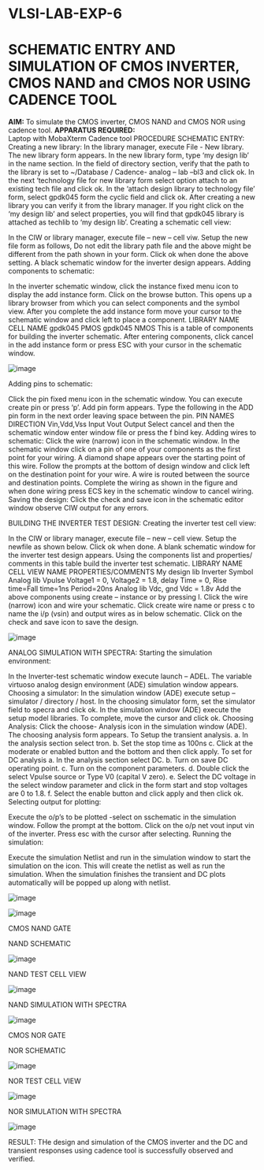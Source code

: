 # VLSI-LAB-EXP-6
# SCHEMATIC ENTRY AND SIMULATION OF CMOS INVERTER, CMOS NAND and CMOS NOR USING CADENCE TOOL

**AIM:** To simulate the CMOS inverter, CMOS NAND and CMOS NOR using cadence tool.
**APPARATUS REQUIRED:**  
Laptop with MobaXterm
Cadence tool
PROCEDURE SCHEMATIC ENTRY: Creating a new library:
In the library manager, execute File - New library. The new library form appears.
In the new library form, type ‘my design lib’ in the name section.
In the field of directory section, verify that the path to the library is set to ~/Database / Cadence- analog – lab –bl3 and click ok.
In the next ‘technology file for new library form select option attach to an existing tech file and click ok.
In the ‘attach design library to technology file’ form, select gpdk045 form the cyclic field and click ok.
After creating a new library you can verify it from the library manager.
If you right click on the ‘my design lib’ and select properties, you will find that gpdk045 library is attached as techlib to ‘my design lib’.
Creating a schematic cell view:

In the CIW or library manager, execute file – new – cell viw.
Setup the new file form as follows, Do not edit the library path file and the above might be different from the path shown in your form.
Click ok when done the above setting. A black schematic window for the inverter design appears.
Adding components to schematic:

In the inverter schematic window, click the instance fixed menu icon to display the add instance form.
Click on the browse button. This opens up a library browser from which you can select components and the symbol view.
After you complete the add instance form move your cursor to the schematic window and click left to place a component. LIBRARY NAME CELL NAME gpdk045 PMOS gpdk045 NMOS
This is a table of components for building the inverter schematic.
After entering components, click cancel in the add instance form or press ESC with your cursor in the schematic window.

![image](https://github.com/Logesh-KS/VLSI-LAB-EXP-6/assets/113246318/a91808f3-7396-4372-b8a7-cd6f16681a3c)


Adding pins to schematic:

Click the pin fixed menu icon in the schematic window. You can execute create pin or press ‘p’.
Add pin form appears. Type the following in the ADD pin form in the next order leaving space between the pin. PIN NAMES DIRECTION Vin,Vdd,Vss Input Vout Output
Select cancel and then the schematic window enter window file or press the f bind key. Adding wires to schematic:
Click the wire (narrow) icon in the schematic window.
In the schematic window click on a pin of one of your components as the first point for your wiring. A diamond shape appears over the starting point of this wire.
Follow the prompts at the bottom of design window and click left on the destination point for your wire. A wire is routed between the source and destination points.
Complete the wiring as shown in the figure and when done wiring press ECS key in the schematic window to cancel wiring.
Saving the design: Click the check and save icon in the schematic editor window observe CIW output for any errors.

BUILDING THE INVERTER TEST DESIGN: Creating the inverter test cell view:

In the CIW or library manager, execute file – new – cell view.
Setup the newfile as shown below.
Click ok when done. A blank schematic window for the inverter test design appears.
Using the components list and properties/ comments in this table build the inverter test schematic. LIBRARY NAME CELL VIEW NAME PROPERTIES/COMMENTS My design lib Inverter Symbol Analog lib Vpulse Voltage1 = 0, Voltage2 = 1.8, delay Time = 0, Rise time=Fall time=1ns Period=20ns Analog lib Vdc, gnd Vdc = 1.8v
Add the above components using create – instance or by pressing I.
Click the wire (narrow) icon and wire your schematic.
Click create wire name or press c to name the i/p (vsin) and output wires as in below schematic.
Click on the check and save icon to save the design.

![image](https://github.com/Logesh-KS/VLSI-LAB-EXP-6/assets/113246318/dbc9f50e-28de-426a-8a16-899267da9ecc)

ANALOG SIMULATION WITH SPECTRA: Starting the simulation environment:

In the Inverter-test schematic window execute launch – ADEL. The variable virtuoso analog design environment (ADE) simulation window appears. Choosing a simulator:
In the simulation window (ADE) execute setup – simulator / directory / host.
In the choosing simulator form, set the simulator field to specra and click ok.
In the simulation window (ADE) execute the setup model libraries. To complete, move the cursor and click ok. Choosing Analysis:
Click the choose- Analysis icon in the simulation window (ADE).
The choosing analysis form appears.
To Setup the transient analysis. a. In the analysis section select tron. b. Set the stop time as 100ns c. Click at the moderate or enabled button and the bottom and then click apply.
To set for DC analysis a. In the analysis section select DC. b. Turn on save DC operating point. c. Turn on the component parameters. d. Double click the select Vpulse source or Type V0 (capital V zero). e. Select the DC voltage in the select window parameter and click in the form start and stop voltages are 0 to 1.8. f. Select the enable button and click apply and then click ok.
Selecting output for plotting:

Execute the o/p’s to be plotted -select on sschematic in the simulation window.
Follow the prompt at the bottom. Click on the o/p net vout input vin of the inverter. Press esc with the cursor after selecting.
Running the simulation:

Execute the simulation Netlist and run in the simulation window to start the simulation on the icon. This will create the netlist as well as run the simulation.
When the simulation finishes the transient and DC plots automatically will be popped up along with netlist.

![image](https://github.com/Logesh-KS/VLSI-LAB-EXP-6/assets/113246318/b339a0eb-c6e3-46ca-9c49-ce614efcc100)

![image](https://github.com/Logesh-KS/VLSI-LAB-EXP-6/assets/113246318/451241a0-510e-450c-99dd-035eb6b7f500)

CMOS NAND GATE

NAND SCHEMATIC

![image](https://github.com/Logesh-KS/VLSI-LAB-EXP-6/assets/113246318/18c63cf5-417f-46fc-a3a5-330847007bbb)

NAND TEST CELL VIEW

![image](https://github.com/Logesh-KS/VLSI-LAB-EXP-6/assets/113246318/07bea821-9212-4fb4-aa28-2f6eb33d8afb)

NAND SIMULATION WITH SPECTRA

![image](https://github.com/Logesh-KS/VLSI-LAB-EXP-6/assets/113246318/5413e719-3c98-48db-ac28-bdd7ab4b24af)

CMOS NOR GATE

NOR SCHEMATIC

![image](https://github.com/Logesh-KS/VLSI-LAB-EXP-6/assets/113246318/5f9d8371-12be-43af-bfd4-afa2134627a7)


NOR TEST CELL VIEW

![image](https://github.com/Logesh-KS/VLSI-LAB-EXP-6/assets/113246318/dbf37cf9-b089-419f-8e46-6da0b7a3cbca)

NOR SIMULATION WITH SPECTRA

![image](https://github.com/Logesh-KS/VLSI-LAB-EXP-6/assets/113246318/d99caea3-4bdf-4467-9f0f-bb0de8e2e96b)

RESULT: THe design and simulation of the CMOS inverter and the DC and transient responses using cadence tool is successfully observed and verified.










